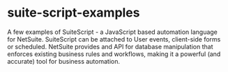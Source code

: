 suite-script-examples
=====================

A few examples of SuiteScript - a JavaScript based automation language for NetSuite.  SuiteScript can be attached to User events, client-side forms or scheduled.  NetSuite provides and API for database manipulation that enforces existing business rules and workflows, making it a powerful (and accurate) tool for business automation.
